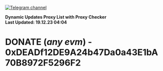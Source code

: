 [![Telegram channel](https://img.shields.io/endpoint?url=https://runkit.io/damiankrawczyk/telegram-badge/branches/master?url=https://t.me/n4z4v0d)](https://t.me/n4z4v0d) 

**Dynamic Updates Proxy List with Proxy Checker**  
**Last Updated: 19.12.23 04:04**

# DONATE (_any evm_) - 0xDEADf12DE9A24b47Da0a43E1bA70B8972F5296F2

